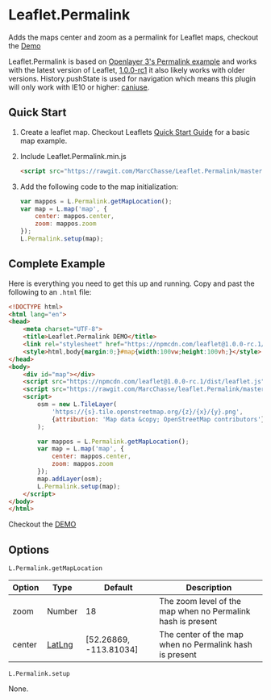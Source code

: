 # Leaflet.Permalink
Adds the maps center and zoom as a permalink for Leaflet maps, checkout the [Demo](https://marcchasse.github.io/leaflet.Permalink/)

Leaflet.Permalink is based on [Openlayer 3's Permalink example](http://openlayers.org/en/latest/examples/Permalink.html) and works with the latest version of Leaflet, [1.0.0-rc1](http://leafletjs.com/reference-1.0.0.html) it also likely works with older versions.
History.pushState is used for navigation which means this plugin will only work with IE10 or higher: [caniuse](http://caniuse.com/#feat=history).

## Quick Start

1. Create a leaflet map. Checkout Leaflets [Quick Start Guide](http://leafletjs.com/examples/quick-start.html) for a basic map example.

2. Include Leaflet.Permalink.min.js

    ```html
    <script src="https://rawgit.com/MarcChasse/Leaflet.Permalink/master/Leaflet.Permalink.min.js"></script>
    ```
3. Add the following code to the map initialization:
    ```javascript
    var mappos = L.Permalink.getMapLocation();
    var map = L.map('map', {
        center: mappos.center,
        zoom: mappos.zoom
    });
    L.Permalink.setup(map);
    ```
## Complete Example
Here is everything you need to get this up and running. Copy and past the following to an `.html` file:
```html
<!DOCTYPE html>
<html lang="en">
<head>
	<meta charset="UTF-8">
	<title>Leaflet.Permalink DEMO</title>
	<link rel="stylesheet" href="https://npmcdn.com/leaflet@1.0.0-rc.1/dist/leaflet.css" />
	<style>html,body{margin:0;}#map{width:100vw;height:100vh;}</style>
</head>
<body>
	<div id="map"></div>
	<script src="https://npmcdn.com/leaflet@1.0.0-rc.1/dist/leaflet.js"></script>
	<script src="https://rawgit.com/MarcChasse/leaflet.Permalink/master/leaflet.permalink.min.js"></script>
	<script>
	    osm = new L.TileLayer(
	    	'https://{s}.tile.openstreetmap.org/{z}/{x}/{y}.png',
	    	{attribution: 'Map data &copy; OpenStreetMap contributors'}
	    );

		var mappos = L.Permalink.getMapLocation();
	    var map = L.map('map', {
	        center: mappos.center,
	        zoom: mappos.zoom
	    });
		map.addLayer(osm);
	    L.Permalink.setup(map);
	</script>
</body>
</html>
```
Checkout the [DEMO](https://marcchasse.github.io/Leaflet.Permalink/)

## Options
`L.Permalink.getMapLocation`

| Option | Type                                                 | Default                | Description                                                 |
|--------|------------------------------------------------------|------------------------|-------------------------------------------------------------|
| zoom   | Number                                               | 18                     | The zoom level of the map when no Permalink hash is present |
| center | [LatLng](http://leafletjs.com/reference.html#latlng) | [52.26869, -113.81034] | The center of the map when no Permalink hash is present     |

`L.Permalink.setup`

None.
